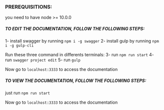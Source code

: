 ### PREREQUISITIONS:
you need to have node >= 10.0.0


##### TO EDIT THE DOCUMENTATION, FOLLOW THE FOLLOWING STEPS:

1- install swagger by running `npm i -g swagger`
2- install gulp by running `npm i -g gulp-cli`


Run these three command in differents terminals:
3- run `npm run start`
4- run `swagger project edit`
5- run `gulp`

Now go to `localhost:3333` to access the documentation


##### TO VIEW THE DOCUMENTATION, FOLLOW THE FOLLOWING STEPS:

just run `npm run start`

Now go to `localhost:3333` to access the documentation